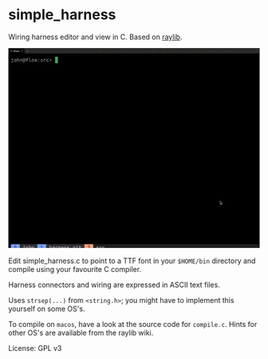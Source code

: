# simple_harness

Wiring harness editor and view in C. Based on [raylib](https://github.com/raysan5/raylib/).

![A harness demo gif](Demo.gif)

Edit simple_harness.c to point to a TTF font in your ``$HOME/bin`` directory and compile using your favourite C compiler.

Harness connectors and wiring are expressed in ASCII text files.

Uses ``strsep(...)`` from ``<string.h>``; you might have to implement this yourself on some OS's.

To compile on ``macos``, have a look at the source code for ``compile.c``. Hints for other OS's are available from the raylib wiki.

License: GPL v3
